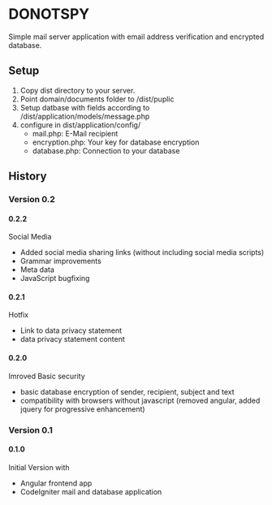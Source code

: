 # DONOTSPY

Simple mail server application with email address verification and encrypted database. 

## Setup

1. Copy dist directory to your server.
2. Point domain/documents folder to /dist/puplic
3. Setup datbase with fields according to /dist/application/models/message.php
4. configure in dist/application/config/
    - mail.php: E-Mail recipient
    - encryption.php: Your key for database encryption
    - database.php: Connection to your database

## History

### Version 0.2

#### 0.2.2
Social Media
- Added social media sharing links (without including social media scripts)
- Grammar improvements
- Meta data
- JavaScript bugfixing

#### 0.2.1
Hotfix
- Link to data privacy statement
- data privacy statement content

#### 0.2.0

Imroved Basic security 

- basic database encryption of sender, recipient, subject and text
- compatibility with browsers without javascript (removed angular, added jquery for progressive enhancement)

### Version 0.1

#### 0.1.0

Initial Version with

- Angular frontend app
- CodeIgniter mail and database application
